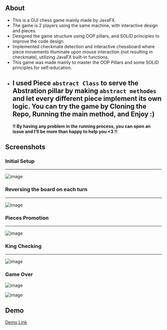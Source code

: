 ## About
- This is a GUI chess game mainly made by JavaFX.
- The game is 2 players using the same machine, with interactive design and pieces.
- Designed the game structure using OOP pillars, and SOLID principles to improve the code design.
- Implemented checkmate detection and interactive chessboard where piece movements illuminate upon mouse
  interaction (not resulting in checkmate), utilizing JavaFX built-in functions.
- This game was made mainly to master the OOP Pillars and some SOLID principles for self-education.
- I used Piece `abstract Class` to serve the Abstration pillar by making `abstract methodes` and let every different piece implement its own logic.
  **You can try the game by Cloning the Repo, Running the main method, and Enjoy :)**
  ---
  **!! By having any problem in the running process, you can open an issue and I'll be more than happy to help you <3 !!**

## Screenshots
### **Initial Setup**
---
![image](https://github.com/user-attachments/assets/07e6c963-df4c-4e8e-9005-0d9119f5cb81)




### **Reversing the board on each turn**
---
![image](https://github.com/user-attachments/assets/eff9b2f5-3b07-4392-946b-b99fa159cec6)




### **Pieces Promotion**
---
![image](https://github.com/user-attachments/assets/074cad7e-3be0-4f41-a1f0-efe6acc492d8)



### **King Checking**
---
![image](https://github.com/user-attachments/assets/ff52ca77-bb77-47db-9339-a1f43e6a31db)




### **Game Over**
![image](https://github.com/user-attachments/assets/84b716d3-9b8f-416f-800c-b84a51608884)


![image](https://github.com/user-attachments/assets/fca85176-e24b-425f-89ed-e171e3c4ab8b)


## Demo
[Demo Link](https://drive.google.com/file/d/18KJpia0zjZVwA6tPrwir1D8KDH2K3oi2/view?usp=sharing)

